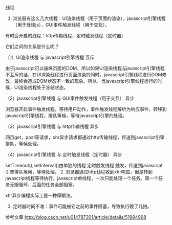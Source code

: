 线程

1. 浏览器有这么几大线程：UI渲染线程（用于页面的渲染），javascript引擎线程（用于处理js），GUI事件触发线程（用于交互）。

有时会开启的线程：http传输线程，定时触发线程（定时器）

它们之间的关系是什么呢？

（1）UI渲染线程 与 javascript引擎线程 互斥

由于javascript可以操纵页面的DOM，所以如果UI渲染线程与javascript引擎线程 不互斥的话，在UI渲染线程进行页面渲染的同时，javascript引擎线程进行DOM修改，最终会造成DOM状态不一致的现象。所以，当javascript引擎线程运行的时候，UI渲染线程处于冻结状态。

（2）javascript引擎线程 与 GUI事件触发线程（用于交互） 异步

浏览器开启事件触发线程，等待用户动作，事件触发线程解析为响应事件，转移到javascript引擎线程，排队等候，等待javascript引擎的处理。

（3）javascript引擎线程 与 http传输线程 异步

网页get，post等请求，xhr异步请求都通过http传输线程，传送到javascript引擎排队，等候处理。

（4）javascript引擎线程 与 定时触发线程（定时器） 异步

setTimeout(),setInterval()由单独的线程 定时触发线程 触发，传送到javascript引擎排队等候，等待处理。
2. 浏览器通过http线程收到xhr响应，但是转到javascript线程等待执行。javascript单线程，一次只能处理一个任务。第一个任务无限循环，后面的任务全部阻塞。

xhr异步编程实际上是一种障眼法。

3. 定时器时间不准：事件可能被它之前的事件阻塞，导致执行晚了几拍。

参考文章
http://blog.csdn.net/u014787301/article/details/51984998